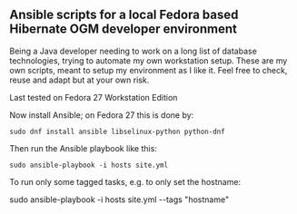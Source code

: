 ## Ansible scripts for a local Fedora based Hibernate OGM developer environment

Being a Java developer needing to work on a long list of database technologies,
trying to automate my own workstation setup.
These are my own scripts, meant to setup my environment as I like it.
Feel free to check, reuse and adapt but at your own risk.

Last tested on Fedora 27 Workstation Edition

Now install Ansible; on Fedora 27 this is done by:

	sudo dnf install ansible libselinux-python python-dnf

Then run the Ansible playbook like this:

	sudo ansible-playbook -i hosts site.yml

To run only some tagged tasks, e.g. to only set the hostname:

  sudo ansible-playbook -i hosts site.yml --tags "hostname"
